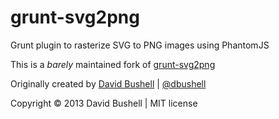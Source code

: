 grunt-svg2png
=============

Grunt plugin to rasterize SVG to PNG images using PhantomJS

This is a *barely* maintained fork of [grunt-svg2png](https://github.com/dbushell/grunt-svg2png)

Originally created by [David Bushell](http://dbushell.com) | [@dbushell](http://twitter.com/dbushell)

Copyright © 2013 David Bushell | MIT license
